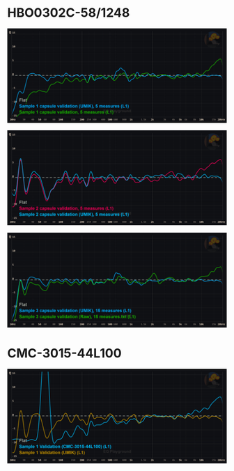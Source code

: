 # HBO0302C-58/1248

![sample 1](https://github.com/animegolem/pirate-extensions-extended/blob/main/step-by-step-guide/Images/HBO0302C-581248%20Sample%201.png)

![sample 2](https://github.com/animegolem/pirate-extensions-extended/blob/main/step-by-step-guide/Images/HBO0302C-581248%20Sample%202.png)

![sample 3](https://github.com/animegolem/pirate-extensions-extended/blob/main/step-by-step-guide/Images/HBO0302C-581248%20sample%203.png)

# CMC-3015-44L100

![Sample 1](https://github.com/animegolem/pirate-extensions-extended/blob/main/step-by-step-guide/Images/CMC-3015-44L100%20Sample%201.png)
